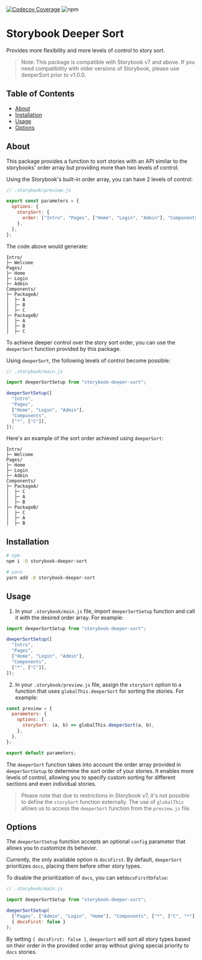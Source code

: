 [![Codecov Coverage](https://codecov.io/gh/alex-tavares/storybook-deeper-sort/branch/main/graph/badge.svg)](https://codecov.io/gh/alex-tavares/storybook-deeper-sort)
![npm](https://img.shields.io/npm/dm/storybook-deeper-sort)

# Storybook Deeper Sort

Provides more flexibility and more levels of control to story sort.

> Note: This package is compatible with Storybook v7 and above. If you need compatibility with older versions of Storybook, please use deeperSort prior to v1.0.0.

## Table of Contents

- [About](#about)
- [Installation](#installation)
- [Usage](#usage)
- [Options](#options)

## About

This package provides a function to sort stories with an API similar to the storybooks' order array but providing more than two levels of control.

Using the Storybook's built-in order array, you can have 2 levels of control:

```js
// .storybook/preview.js

export const parameters = {
  options: {
    storySort: {
      order: ["Intro", "Pages", ["Home", "Login", "Admin"], "Components"],
    },
  },
};
```

The code above would generate:

```
Intro/
├─ Welcome
Pages/
├─ Home
├─ Login
├─ Admin
Components/
├─ PackageA/
│  ├─ A
│  ├─ B
│  ├─ C
├─ PackageB/
│  ├─ A
│  ├─ B
│  ├─ C
```

To achieve deeper control over the story sort order, you can use the `deeperSort` function provided by this package.

Using `deeperSort`, the following levels of control become possible:

```js
// .storybook/main.js

import deeperSortSetup from "storybook-deeper-sort";

deeperSortSetup([
  "Intro",
  "Pages",
  ["Home", "Login", "Admin"],
  "Components",
  ["*", ["C"]],
]);
```

Here's an example of the sort order achieved using `deeperSort`:

```
Intro/
├─ Welcome
Pages/
├─ Home
├─ Login
├─ Admin
Components/
├─ PackageA/
│  ├─ C
│  ├─ A
│  ├─ B
├─ PackageB/
│  ├─ C
│  ├─ A
│  ├─ B
```

## Installation

```bash
# npm
npm i -D storybook-deeper-sort

# yarn
yarn add -D storybook-deeper-sort
```

## Usage

1. In your `.storybook/main.js` file, import `deeperSortSetup` function and call it with the desired order array. For example:

```js
import deeperSortSetup from "storybook-deeper-sort";

deeperSortSetup([
  "Intro",
  "Pages",
  ["Home", "Login", "Admin"],
  "Components",
  ["*", ["C"]],
]);
```

2. In your `.storybook/preview.js` file, assign the `storySort` option to a function that uses `globalThis.deeperSort` for sorting the stories. For example:

```js
const preview = {
  parameters: {
    options: {
      storySort: (a, b) => globalThis.deeperSort(a, b),
    },
  },
};

export default parameters;
```

The `deeperSort` function takes into account the order array provided in `deeperSortSetup` to determine the sort order of your stories. It enables more levels of control, allowing you to specify custom sorting for different sections and even individual stories.

> Please note that due to restrictions in Storybook v7, it's not possible to define the `storySort` function externally. The use of `globalThis` allows us to access the `deeperSort` function from the `preview.js` file.

## Options

The `deeperSortSetup` function accepts an optional `config` parameter that allows you to customize its behavior.

Currently, the only available option is `docsFirst`. By default, `deeperSort` prioritizes `docs`, placing them before other story types.

To disable the prioritization of `docs`, you can set`docsFirst`to`false`:

```js
// .storybook/main.js

import deeperSortSetup from "storybook-deeper-sort";

deeperSortSetup(
  ["Pages", ["Admin", "Login", "Home"], "Components", ["*", ["C", "*"]]],
  { docsFirst: false }
);
```

By setting `{ docsFirst: false }`, `deeperSort` will sort all story types based on their order in the provided order array without giving special priority to `docs` stories.

